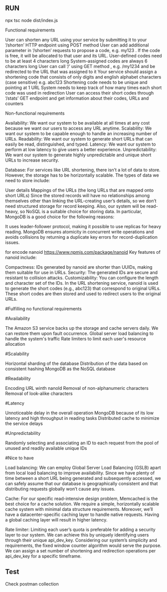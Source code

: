 ## RUN
npx tsc
node dist/index.js


Functional requirements 

User can shorten any URL using your service by submitting it to your ‘/shorten’ HTTP endpoint using POST method
User can add additional parameter in ‘/shorten’ requests to propose a code, e.g. my123 . If the code is free, it will be allocated to that user and its URL.
User-defined codes need to be at least 4 characters long
System-assigned codes are always 6 characters long
User can call ‘/<short code>’ using GET method , e.g. /my1234 and be redirected to the URL that was assigned to it
Your service should assign a shortening code that consists of only digits and english alphabet characters (case sensitive) e.g. abc123
Shortening code needs to be unique and pointing at 1 URL
System needs to keep track of how many times each short code was used in redirection
User can access their short codes through ‘/stats’ GET endpoint and get information about their codes, URLs and counters


Non-functional requirements

Availability: We want our system to be available at all times at any cost because we want our users to access any URL anytime.
Scalability: We want our system to be capable enough to handle an increasing number of URLs.
Readability: We want our system to generate short URLs that can easily be read, distinguished, and typed.
Latency: We want our system to perform at low latency to give users a better experience.
Unpredictability: We want our system to generate highly unpredictable and unique short URLs to increase security.


Database: For services like URL shortening, there isn’t a lot of data to store. However, the storage has to be horizontally scalable. The types of data we need to store include:

User details
Mappings of the URLs (the long URLs that are mapped onto short URLs)
Since the stored records will have no relationships among themselves other than linking the URL-creating user’s details, so we don’t need structured storage for record keeping. Also, our system will be read-heavy, so NoSQL is a suitable choice for storing data. In particular, MongoDB is a good choice for the following reasons:

It uses leader-follower protocol, making it possible to use replicas for heavy reading.
MongoDB ensures atomicity in concurrent write operations and avoids collisions by returning a duplicate key errors for record-duplication issues.

for encode nanoid https://www.npmjs.com/package/nanoid
Key features of nanoid include:

Compactness: IDs generated by nanoid are shorter than UUIDs, making them suitable for use in URLs.
Security: The generated IDs are secure and resistant to collision attacks.
Customizability: You can configure the length and character set of the IDs.
In the URL shortening service, nanoid is used to generate the short codes (e.g., abc123) that correspond to original URLs. These short codes are then stored and used to redirect users to the original URLs.



#Fulfilling no functional requirements 

#Availability

The Amazon S3 service backs up the storage and cache servers daily. We can restore them upon fault occurrence.
Global server load balancing to handle the system's traffic
Rate limiters to limit each user's resource allocation


#Scalability

Horizontal sharding of the database
Distribution of the data based on consistent hashing
MongoDB as the NoSQL database

#Readability

Encoding URL winth nanoId
Removal of non-alphanumeric characters
Removal of look-alike characters

#Latency

Unnoticeable delay in the overall operation
MongoDB because of its low latency and high throughput in reading tasks
Distributed cache to minimize the service delays

#Unpredictability

Randomly selecting and associating an ID to each request from the pool of unused and readily available unique IDs

#Nice to have

Load balancing: We can employ Global Server Load Balancing (GSLB) apart from local load balancing to improve availability. Since we have plenty of time between a short URL being generated and subsequently accessed, we can safely assume that our database is geographically consistent and that distributing requests globally won’t cause any issues.

Cache: For our specific read-intensive design problem, Memcached is the best choice for a cache solution. We require a simple, horizontally scalable cache system with minimal data structure requirements. Moreover, we’ll have a datacenter-specific caching layer to handle native requests. Having a global caching layer will result in higher latency.

Rate limiter: Limiting each user’s quota is preferable for adding a security layer to our system. We can achieve this by uniquely identifying users through their unique api_dev_key. Considering our system’s simplicity and requirements, the fixed window counter algorithm would serve the purpose. We can assign a set number of shortening and redirection operations per api_dev_key for a specific timeframe.

## Test
Check postman collection 

